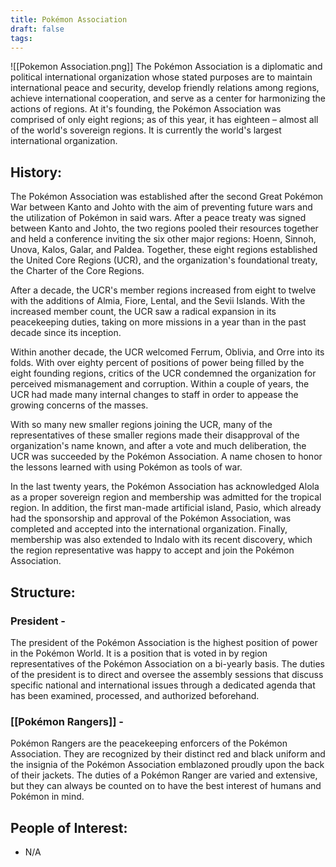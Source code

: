 ```yaml
---
title: Pokémon Association
draft: false
tags:
---
```

![[Pokemon Association.png]]
The Pokémon Association is a diplomatic and political international organization whose stated purposes are to maintain international peace and security, develop friendly relations among regions, achieve international cooperation, and serve as a center for harmonizing the actions of regions. At it's founding, the Pokémon Association was comprised of only eight regions; as of this year, it has eighteen – almost all of the world's sovereign regions. It is currently the world's largest international organization.

## History:
The Pokémon Association was established after the second Great Pokémon War between Kanto and Johto with the aim of preventing future wars and the utilization of Pokémon in said wars. After a peace treaty was signed between Kanto and Johto, the two regions pooled their resources together and held a conference inviting the six other major regions: Hoenn, Sinnoh, Unova, Kalos, Galar, and Paldea. Together, these eight regions established the United Core Regions (UCR), and the organization's foundational treaty, the Charter of the Core Regions. 

After a decade, the UCR's member regions increased from eight to twelve with the additions of Almia, Fiore, Lental, and the Sevii Islands. With the increased member count, the UCR saw a radical expansion in its peacekeeping duties, taking on more missions in a year than in the past decade since its inception. 

Within another decade, the UCR welcomed Ferrum, Oblivia, and Orre into its folds. With over eighty percent of positions of power being filled by the eight founding regions, critics of the UCR condemned the organization for perceived mismanagement and corruption. Within a couple of years, the UCR had made many internal changes to staff in order to appease the growing concerns of the masses.

With so many new smaller regions joining the UCR, many of the representatives of these smaller  regions made their disapproval of the organization's name known, and after a vote and much deliberation, the UCR was succeeded by the Pokémon Association. A name chosen to honor the lessons learned with using Pokémon as tools of war.

In the last twenty years, the Pokémon Association has acknowledged Alola as a proper sovereign region and membership was admitted for the tropical region. In addition, the first man-made artificial island, Pasio, which already had the sponsorship and approval of the Pokémon Association, was completed and accepted into the international organization. Finally, membership was also extended to Indalo with its recent discovery, which the region representative was happy to accept and join the Pokémon Association.

## Structure:

### President -
The president of the Pokémon Association is the highest position of power in the Pokémon World. It is a position that is voted in by region representatives of the Pokémon Association on a bi-yearly basis. The duties of the president is to direct and oversee the assembly sessions that discuss specific national and international issues through a dedicated agenda that has been examined, processed, and authorized beforehand.

### [[Pokémon Rangers]] -
Pokémon Rangers are the peacekeeping enforcers of the Pokémon Association. They are recognized by their distinct red and black uniform and the insignia of the Pokémon Association emblazoned proudly upon the back of their jackets. The duties of a Pokémon Ranger are varied and extensive, but they can always be counted on to have the best interest of humans and Pokémon in mind.

## People of Interest:
- N/A

